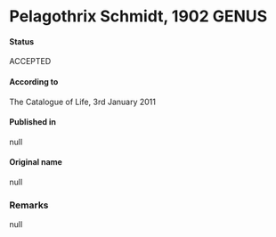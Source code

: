# Pelagothrix Schmidt, 1902 GENUS

#### Status
ACCEPTED

#### According to
The Catalogue of Life, 3rd January 2011

#### Published in
null

#### Original name
null

### Remarks
null